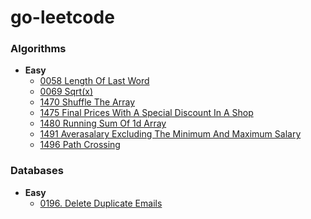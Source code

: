 # go-leetcode

### Algorithms

- **Easy**
  - [0058 Length Of Last Word](algorithms/easy/0058-length-of-last-word.go)
  - [0069 Sqrt(x)](<algorithms/easy/0069-sqrt(x).go>)
  - [1470 Shuffle The Array](algorithms/easy/1470-shuffle-the-array.go)
  - [1475 Final Prices With A Special Discount In A Shop](algorithms/easy/1475-final-prices-with-a-special-discount-in-a-shop.go)
  - [1480 Running Sum Of 1d Array](algorithms/easy/1480-running-sum-of-1d-array.go)
  - [1491 Averasalary Excluding The Minimum And Maximum Salary](algorithms/easy/1491-averasalary-excluding-the-minimum-and-maximum-salary.go)
  - [1496 Path Crossing](algorithms/easy/1496-path-crossing.go)

### Databases

- **Easy**
  - [0196. Delete Duplicate Emails](databases/easy/0196-delete-duplicate-emails.md)
